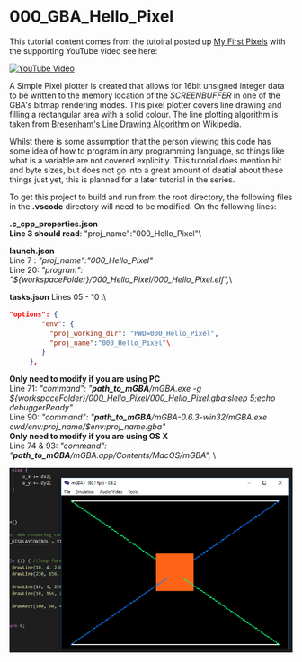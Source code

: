 # 000_GBA_Hello_Pixel

This tutorial content comes from the tutoiral posted up [My First Pixels](https://jamiedstewart.github.io/gba%20dev/2019/02/16/GBA-Dev-My-First-Pixels.html) with the supporting YouTube video see here:

[![YouTube Video](https://img.youtube.com/vi/IfbZ9pYMZyQ/0.jpg)](https://youtu.be/IfbZ9pYMZyQ)

A Simple Pixel plotter is created that allows for 16bit unsigned integer data to be written to the memory location of the *SCREENBUFFER* in one of the GBA's bitmap rendering modes. This pixel plotter covers line drawing and filling a rectangular area with a solid colour. The line plotting algorithm is taken from [Bresenham's Line Drawing Algorithm](https://en.wikipedia.org/wiki/Bresenham%27s_line_algorithm) on Wikipedia.  

Whilst there is some assumption that the person viewing this code has some idea of how to program in any programming language, so things like what is a variable are not covered explicitly. This tutorial does mention bit and byte sizes, but does not go into a great amount of deatial about these things just yet, this is planned for a later tutorial in the series.  

To get this project to build and run from the root directory, the following files in the **.vscode** directory will need to be modified. On the following lines:

**.c_cpp_properties.json**\
**Line 3 should read**: "proj_name":"000_Hello_Pixel"\

**launch.json**  
Line 7 : *"proj_name":"000_Hello_Pixel"* \
Line 20: *"program": "${workspaceFolder}/000_Hello_Pixel/000_Hello_Pixel.elf",*\

**tasks.json**
Lines 05 - 10 :\
```JSON
"options": {
        "env": {
          "proj_working_dir": "PWD=000_Hello_Pixel",
          "proj_name":"000_Hello_Pixel"\
        }
     },
```

 **Only need to modify if you are using PC** \
Line 71: *"command": "**path_to_mGBA**/mGBA.exe -g ${workspaceFolder}/000_Hello_Pixel/000_Hello_Pixel.gba;sleep 5;echo debuggerReady"* \
Line 90: *"command": "**path_to_mGBA**/mGBA-0.6.3-win32/mGBA.exe ${cwd}/$env:proj_name/$env:proj_name.gba"* \
**Only need to modify if you are using OS X** \
Line 74 & 93: *"command": "**path_to_mGBA**/mGBA.app/Contents/MacOS/mGBA",* \

![Look It Works](./images/screenshot.PNG)

